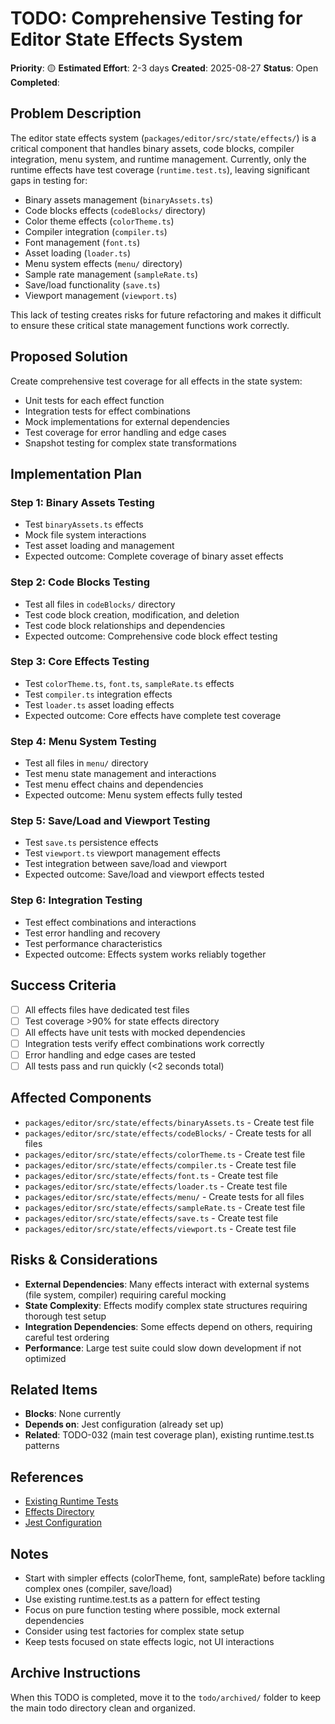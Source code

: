 # TODO: Comprehensive Testing for Editor State Effects System

**Priority**: 🟡
**Estimated Effort**: 2-3 days
**Created**: 2025-08-27
**Status**: Open
**Completed**: 

## Problem Description

The editor state effects system (`packages/editor/src/state/effects/`) is a critical component that handles binary assets, code blocks, compiler integration, menu system, and runtime management. Currently, only the runtime effects have test coverage (`runtime.test.ts`), leaving significant gaps in testing for:

- Binary assets management (`binaryAssets.ts`)
- Code blocks effects (`codeBlocks/` directory)
- Color theme effects (`colorTheme.ts`)
- Compiler integration (`compiler.ts`)
- Font management (`font.ts`)
- Asset loading (`loader.ts`)
- Menu system effects (`menu/` directory)
- Sample rate management (`sampleRate.ts`)
- Save/load functionality (`save.ts`)
- Viewport management (`viewport.ts`)

This lack of testing creates risks for future refactoring and makes it difficult to ensure these critical state management functions work correctly.

## Proposed Solution

Create comprehensive test coverage for all effects in the state system:
- Unit tests for each effect function
- Integration tests for effect combinations
- Mock implementations for external dependencies
- Test coverage for error handling and edge cases
- Snapshot testing for complex state transformations

## Implementation Plan

### Step 1: Binary Assets Testing
- Test `binaryAssets.ts` effects
- Mock file system interactions
- Test asset loading and management
- Expected outcome: Complete coverage of binary asset effects

### Step 2: Code Blocks Testing
- Test all files in `codeBlocks/` directory
- Test code block creation, modification, and deletion
- Test code block relationships and dependencies
- Expected outcome: Comprehensive code block effect testing

### Step 3: Core Effects Testing
- Test `colorTheme.ts`, `font.ts`, `sampleRate.ts` effects
- Test `compiler.ts` integration effects
- Test `loader.ts` asset loading effects
- Expected outcome: Core effects have complete test coverage

### Step 4: Menu System Testing
- Test all files in `menu/` directory
- Test menu state management and interactions
- Test menu effect chains and dependencies
- Expected outcome: Menu system effects fully tested

### Step 5: Save/Load and Viewport Testing
- Test `save.ts` persistence effects
- Test `viewport.ts` viewport management effects
- Test integration between save/load and viewport
- Expected outcome: Save/load and viewport effects tested

### Step 6: Integration Testing
- Test effect combinations and interactions
- Test error handling and recovery
- Test performance characteristics
- Expected outcome: Effects system works reliably together

## Success Criteria

- [ ] All effects files have dedicated test files
- [ ] Test coverage >90% for state effects directory
- [ ] All effects have unit tests with mocked dependencies
- [ ] Integration tests verify effect combinations work correctly
- [ ] Error handling and edge cases are tested
- [ ] All tests pass and run quickly (<2 seconds total)

## Affected Components

- `packages/editor/src/state/effects/binaryAssets.ts` - Create test file
- `packages/editor/src/state/effects/codeBlocks/` - Create tests for all files
- `packages/editor/src/state/effects/colorTheme.ts` - Create test file
- `packages/editor/src/state/effects/compiler.ts` - Create test file
- `packages/editor/src/state/effects/font.ts` - Create test file
- `packages/editor/src/state/effects/loader.ts` - Create test file
- `packages/editor/src/state/effects/menu/` - Create tests for all files
- `packages/editor/src/state/effects/sampleRate.ts` - Create test file
- `packages/editor/src/state/effects/save.ts` - Create test file
- `packages/editor/src/state/effects/viewport.ts` - Create test file

## Risks & Considerations

- **External Dependencies**: Many effects interact with external systems (file system, compiler) requiring careful mocking
- **State Complexity**: Effects modify complex state structures requiring thorough test setup
- **Integration Dependencies**: Some effects depend on others, requiring careful test ordering
- **Performance**: Large test suite could slow down development if not optimized

## Related Items

- **Blocks**: None currently
- **Depends on**: Jest configuration (already set up)
- **Related**: TODO-032 (main test coverage plan), existing runtime.test.ts patterns

## References

- [Existing Runtime Tests](packages/editor/src/state/effects/runtime.test.ts)
- [Effects Directory](packages/editor/src/state/effects/)
- [Jest Configuration](packages/editor/jest.config.js)

## Notes

- Start with simpler effects (colorTheme, font, sampleRate) before tackling complex ones (compiler, save/load)
- Use existing runtime.test.ts as a pattern for effect testing
- Focus on pure function testing where possible, mock external dependencies
- Consider using test factories for complex state setup
- Keep tests focused on state effects logic, not UI interactions

## Archive Instructions

When this TODO is completed, move it to the `todo/archived/` folder to keep the main todo directory clean and organized.